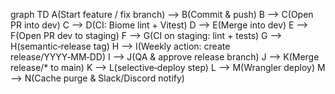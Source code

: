 graph TD
  A(Start feature / fix branch) --> B(Commit & push)
  B --> C(Open PR into dev)
  C --> D(CI: Biome lint + Vitest)
  D --> E(Merge into dev)
  E --> F(Open PR dev to staging)
  F --> G(CI on staging: lint + tests)
  G --> H(semantic‑release tag)
  H --> I(Weekly action: create release/YYYY‑MM‑DD)
  I --> J(QA & approve release branch)
  J --> K(Merge release/* to main)
  K --> L(selective‑deploy step)
  L --> M(Wrangler deploy)
  M --> N(Cache purge & Slack/Discord notify)
